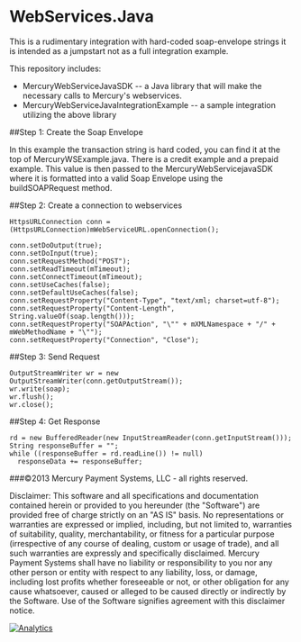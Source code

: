 WebServices.Java
=====================

This is a rudimentary integration with hard-coded soap-envelope strings it is intended as a jumpstart not as a full integration example.

This repository includes:

* MercuryWebServiceJavaSDK -- a Java library that will make the necessary calls to Mercury's webservices.
* MercuryWebServiceJavaIntegrationExample -- a sample integration utilizing the above library

##Step 1: Create the Soap Envelope

In this example the transaction string is hard coded, you can find it at the top of MercuryWSExample.java.  There is a credit example and a prepaid example.  This value is then passed to the MercuryWebServicejavaSDK where it is formatted into a valid Soap Envelope using the buildSOAPRequest method.

##Step 2: Create a connection to webservices

```
HttpsURLConnection conn = (HttpsURLConnection)mWebServiceURL.openConnection();

conn.setDoOutput(true);
conn.setDoInput(true);
conn.setRequestMethod("POST");
conn.setReadTimeout(mTimeout);
conn.setConnectTimeout(mTimeout);
conn.setUseCaches(false);
conn.setDefaultUseCaches(false);
conn.setRequestProperty("Content-Type", "text/xml; charset=utf-8");
conn.setRequestProperty("Content-Length", String.valueOf(soap.length()));
conn.setRequestProperty("SOAPAction", "\"" + mXMLNamespace + "/" + mWebMethodName + "\"");
conn.setRequestProperty("Connection", "Close");
```


##Step 3: Send Request

```
OutputStreamWriter wr = new OutputStreamWriter(conn.getOutputStream());
wr.write(soap);
wr.flush();
wr.close();
```

##Step 4: Get Response

```
rd = new BufferedReader(new InputStreamReader(conn.getInputStream()));
String responseBuffer = "";
while ((responseBuffer = rd.readLine()) != null)
  responseData += responseBuffer;
```


###©2013 Mercury Payment Systems, LLC - all rights reserved.

Disclaimer:
This software and all specifications and documentation contained herein or provided to you hereunder (the "Software") are provided free of charge strictly on an "AS IS" basis. No representations or warranties are expressed or implied, including, but not limited to, warranties of suitability, quality, merchantability, or fitness for a particular purpose (irrespective of any course of dealing, custom or usage of trade), and all such warranties are expressly and specifically disclaimed. Mercury Payment Systems shall have no liability or responsibility to you nor any other person or entity with respect to any liability, loss, or damage, including lost profits whether foreseeable or not, or other obligation for any cause whatsoever, caused or alleged to be caused directly or indirectly by the Software. Use of the Software signifies agreement with this disclaimer notice.

[![Analytics](https://ga-beacon.appspot.com/UA-1785046-15/WebServices.Java/readme?pixel)](https://github.com/MercuryPay)

